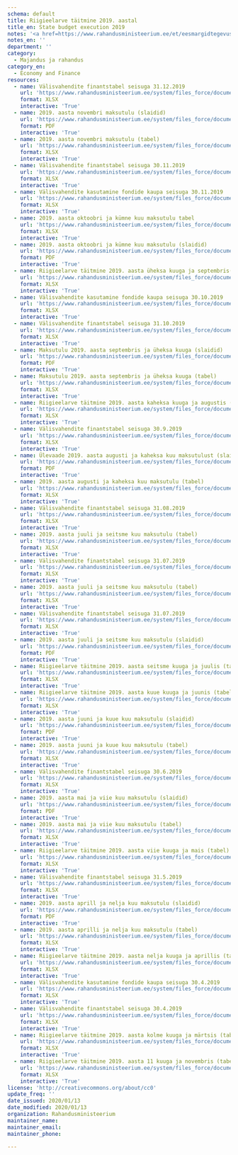 ```yaml
---
schema: default
title: Riigieelarve täitmine 2019. aastal
title_en: State budget execution 2019
notes: '<a href=https://www.rahandusministeerium.ee/et/eesmargidtegevused/riigieelarve-ja-majandus/riigieelarve-ja-majandusulevaated>Riigieelarved</a>.'
notes_en: ''
department: ''
category:
  - Majandus ja rahandus
category_en:
  - Economy and Finance
resources:
  - name: Välisvahendite finantstabel seisuga 31.12.2019
    url: 'https://www.rahandusministeerium.ee/system/files_force/document_files/valisvahendite_finantstabel_seisuga_31-12-2019.xlsx?download=1'
    format: XLSX
    interactive: 'True'
  - name: 2019. aasta novembri maksutulu (slaidid)
    url: 'https://www.rahandusministeerium.ee/system/files_force/document_files/2019-11-maksutulu-slaidid.pdf?download=1'
    format: PDF
    interactive: 'True'
  - name: 2019. aasta novembri maksutulu (tabel)
    url: 'https://www.rahandusministeerium.ee/system/files_force/document_files/maksutulu-2019-11-tabel.xlsx?download=1'
    format: XLSX
    interactive: 'True'
  - name: Välisvahendite finantstabel seisuga 30.11.2019
    url: 'https://www.rahandusministeerium.ee/system/files_force/document_files/valisvahendite-finantstabel-seisuga-30-11-2019.xlsx?download=1'
    format: XLSX
    interactive: 'True'
  - name: Välisvahendite kasutamine fondide kaupa seisuga 30.11.2019
    url: 'https://www.rahandusministeerium.ee/system/files_force/document_files/valisvahendite-kasutamine-fondide-kaupa-seisuga-10-12-2019.xlsx?download=1'
    format: XLSX
    interactive: 'True'
  - name: 2019. aasta oktoobri ja kümne kuu maksutulu tabel
    url: 'https://www.rahandusministeerium.ee/system/files_force/document_files/maksutulu-2019-oktoober.xlsx?download=1'
    format: XLSX
    interactive: 'True'
  - name: 2019. aasta oktoobri ja kümne kuu maksutulu (slaidid)
    url: 'https://www.rahandusministeerium.ee/system/files_force/document_files/maksutulu-2019-oktoober-esitlus.pdf?download=1'
    format: PDF
    interactive: 'True'
  - name: Riigieelarve täitmine 2019. aasta üheksa kuuga ja septembris(tabel)
    url: 'https://www.rahandusministeerium.ee/system/files_force/document_files/2019_eelarve_taitmine_30.09.2019.xlsx?download=1'
    format: XLSX
    interactive: 'True'
  - name: Välisvahendite kasutamine fondide kaupa seisuga 30.10.2019
    url: 'https://www.rahandusministeerium.ee/system/files_force/document_files/valisvahendite-kasutamine-fondide-kaupa-seisuga-30-11-2019.xlsx?download=1'
    format: XLSX
    interactive: 'True'
  - name: Välisvahendite finantstabel seisuga 31.10.2019
    url: 'https://www.rahandusministeerium.ee/system/files_force/document_files/valisvahendite-finantstabel-seisuga-31-10-2019.xlsx?download=1'
    format: XLSX
    interactive: 'True'
  - name: Maksutulu 2019. aasta septembris ja üheksa kuuga (slaidid)
    url: 'https://www.rahandusministeerium.ee/system/files_force/document_files/maksutulu-2019-sept.pdf?download=1'
    format: PDF
    interactive: 'True'
  - name: Maksutulu 2019. aasta septembris ja üheksa kuuga (tabel)
    url: 'https://www.rahandusministeerium.ee/system/files_force/document_files/maksutulu-koond-2019-sept.xlsx?download=1'
    format: XLSX
    interactive: 'True'
  - name: Riigieelarve täitmine 2019. aasta kaheksa kuuga ja augustis (tabel)
    url: 'https://www.rahandusministeerium.ee/system/files_force/document_files/2019-eelarve-taitmine-31-08-2019.xlsx?download=1'
    format: XLSX
    interactive: 'True'
  - name: Välisvahendite finantstabel seisuga 30.9.2019
    url: 'https://www.rahandusministeerium.ee/system/files_force/document_files/valisvahendite-finantstabel-seisuga-30-09-2019.xlsx?download=1'
    format: XLSX
    interactive: 'True'
  - name: Ülevaade 2019. aasta augusti ja kaheksa kuu maksutulust (slaidid)
    url: 'https://www.rahandusministeerium.ee/system/files_force/document_files/maksutulud-ulevaade-2019-08.pdf?download=1'
    format: PDF
    interactive: 'True'
  - name: 2019. aasta augusti ja kaheksa kuu maksutulu (tabel)
    url: 'https://www.rahandusministeerium.ee/system/files_force/document_files/maksutulu-koond-2019-08.xlsx?download=1'
    format: XLSX
    interactive: 'True'
  - name: Välisvahendite finantstabel seisuga 31.08.2019
    url: 'https://www.rahandusministeerium.ee/system/files_force/document_files/koopia_failist_valisvahendite_finantstabel_seisuga_31.08.2019_0.xlsx?download=1'
    format: XLSX
    interactive: 'True'
  - name: 2019. aasta juuli ja seitsme kuu maksutulu (tabel)
    url: 'https://www.rahandusministeerium.ee/system/files_force/document_files/maksutulud_koond_juuli_0.xlsx?download=1'
    format: XLSX
    interactive: 'True'
  - name: Välisvahendite finantstabel seisuga 31.07.2019
    url: 'https://www.rahandusministeerium.ee/system/files_force/document_files/koopia_failist_valisvahendite_finantstabel_seisuga_31.07.2019.xlsx?download=1'
    format: XLSX
    interactive: 'True'
  - name: 2019. aasta juuli ja seitsme kuu maksutulu (tabel)
    url: 'https://www.rahandusministeerium.ee/system/files_force/document_files/maksutulud_koond_juuli_0.xlsx?download=1'
    format: XLSX
    interactive: 'True'
  - name: Välisvahendite finantstabel seisuga 31.07.2019
    url: 'https://www.rahandusministeerium.ee/system/files_force/document_files/koopia_failist_valisvahendite_finantstabel_seisuga_31.07.2019.xlsx?download=1'
    format: XLSX
    interactive: 'True'
  - name: 2019. aasta juuli ja seitsme kuu maksutulu (slaidid)
    url: 'https://www.rahandusministeerium.ee/system/files_force/document_files/maksutulud_pressikas_juuli_0.pdf?download=1'
    format: PDF
    interactive: 'True'
  - name: Riigieelarve täitmine 2019. aasta seitsme kuuga ja juulis (tabel)
    url: 'https://www.rahandusministeerium.ee/system/files_force/document_files/koopia_failist_2019_eelarve_taitmine_31.07.2019.xlsx?download=1'
    format: XLSX
    interactive: 'True'
  - name: Riigieelarve täitmine 2019. aasta kuue kuuga ja juunis (tabel)
    url: 'https://www.rahandusministeerium.ee/system/files_force/document_files/2019-eelarve-taitmine-30-06-2019.xlsx?download=1'
    format: XLSX
    interactive: 'True'
  - name: 2019. aasta juuni ja kuue kuu maksutulu (slaidid)
    url: 'https://www.rahandusministeerium.ee/system/files_force/document_files/maksutulu-2019-06.pdf?download=1'
    format: PDF
    interactive: 'True'
  - name: 2019. aasta juuni ja kuue kuu maksutulu (tabel)
    url: 'https://www.rahandusministeerium.ee/system/files_force/document_files/maksutulu-koond-2019-06.xlsx?download=1'
    format: XLSX
    interactive: 'True'
  - name: Välisvahendite finantstabel seisuga 30.6.2019
    url: 'https://www.rahandusministeerium.ee/system/files_force/document_files/valisvahendite-finantstabel-seisuga-2019-06-30.xlsx?download=1'
    format: XLSX
    interactive: 'True'
  - name: 2019. aasta mai ja viie kuu maksutulu (slaidid)
    url: 'https://www.rahandusministeerium.ee/system/files_force/document_files/maksutulu-slaidid-2019-05.pdf?download=1'
    format: PDF
    interactive: 'True'
  - name: 2019. aasta mai ja viie kuu maksutulu (tabel)
    url: 'https://www.rahandusministeerium.ee/system/files_force/document_files/maksutulu-tabel-2019-05.xlsx?download=1'
    format: XLSX
    interactive: 'True'
  - name: Riigieelarve täitmine 2019. aasta viie kuuga ja mais (tabel)
    url: 'https://www.rahandusministeerium.ee/system/files_force/document_files/2019-eelarve-taitmine-31-05-2019.xlsx?download=1'
    format: XLSX
    interactive: 'True'
  - name: Välisvahendite finantstabel seisuga 31.5.2019
    url: 'https://www.rahandusministeerium.ee/system/files_force/document_files/valisvahendite-finantstabel-seisuga-31-05-2019.xlsx?download=1'
    format: XLSX
    interactive: 'True'
  - name: 2019. aasta aprill ja nelja kuu maksutulu (slaidid)
    url: 'https://www.rahandusministeerium.ee/system/files_force/document_files/maksutulud_pressikas_aprill.pdf?download=1'
    format: PDF
    interactive: 'True'
  - name: 2019. aasta aprilli ja nelja kuu maksutulu (tabel)
    url: 'https://www.rahandusministeerium.ee/system/files_force/document_files/maksutulud_koond_aprill.xlsx?download=1'
    format: XLSX
    interactive: 'True'
  - name: Riigieelarve täitmine 2019. aasta nelja kuuga ja aprillis (tabel)
    url: 'https://www.rahandusministeerium.ee/system/files_force/document_files/koopia_failist_2019_eelarve_taitmine_30.04.2019.xlsx?download=1'
    format: XLSX
    interactive: 'True'
  - name: Välisvahendite kasutamine fondide kaupa seisuga 30.4.2019
    url: 'https://www.rahandusministeerium.ee/system/files_force/document_files/valisvahendite-finantstabel-fonditi-seisuga-2019-04-30.xlsx?download=1'
    format: XLSX
    interactive: 'True'
  - name: Välisvahendite finantstabel seisuga 30.4.2019
    url: 'https://www.rahandusministeerium.ee/system/files_force/document_files/valisvahendite-finantstabel-seisuga-30-04-2019.xlsx?download=1'
    format: XLSX
    interactive: 'True'
  - name: Riigieelarve täitmine 2019. aasta kolme kuuga ja märtsis (tabel)
    url: 'https://www.rahandusministeerium.ee/system/files_force/document_files/2019-eelarve-taitmine-31-03-2019.xlsx?download=1'
    format: XLSX
    interactive: 'True'
  - name: Riigieelarve täitmine 2019. aasta 11 kuuga ja novembris (tabel)
    url: 'https://www.rahandusministeerium.ee/system/files_force/document_files/2019_eelarve_taitmine_30.11.2019.xlsx?download=1'
    format: XLSX
    interactive: 'True'
license: 'http://creativecommons.org/about/cc0'
update_freq: ''
date_issued: 2020/01/13
date_modified: 2020/01/13
organization: Rahandusministeerium
maintainer_name: 
maintainer_email: 
maintainer_phone:

---
```

